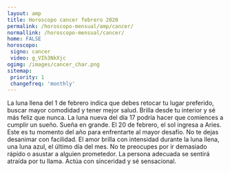 ```yaml
---
layout: amp
title: Horoscopo cancer febrero 2020 
permalink: /horoscopo-mensual/amp/cancer/
normallink: /horoscopo-mensual/cancer/
home: FALSE
horoscopo:
 signo: cancer
 video: g_VIh3NkXjc
ogimg: /images/cancer_char.png
sitemap:
 priority: 1
 changefreq: 'monthly'
---
```



La luna llena del 1 de febrero indica que debes retocar tu lugar preferido, buscar mayor comodidad y tener mejor salud. Brilla desde tu interior y sé más feliz que nunca. La luna nueva del día 17 podría hacer que comiences a cumplir un sueño. Sueña en grande. El 20 de febrero, el sol ingresa a Aries. Este es tu momento del año para enfrentarte al mayor desafío. No te dejas desanimar con facilidad. El amor brilla con intensidad durante la luna llena, una luna azul, el último día del mes. No te preocupes por ir demasiado rápido o asustar a alguien prometedor. La persona adecuada se sentirá atraída por tu llama. Actúa con sinceridad y sé sensacional.